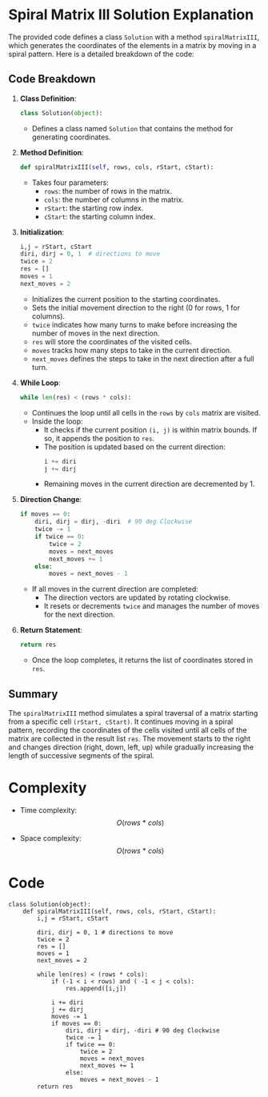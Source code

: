 # Spiral Matrix III Solution Explanation  

The provided code defines a class `Solution` with a method `spiralMatrixIII`, which generates the coordinates of the elements in a matrix by moving in a spiral pattern. Here is a detailed breakdown of the code:  

## Code Breakdown  

1. **Class Definition**:  
    ```python  
    class Solution(object):  
    ```  
   - Defines a class named `Solution` that contains the method for generating coordinates.  

2. **Method Definition**:  
    ```python  
    def spiralMatrixIII(self, rows, cols, rStart, cStart):  
    ```  
   - Takes four parameters:  
     - `rows`: the number of rows in the matrix.  
     - `cols`: the number of columns in the matrix.  
     - `rStart`: the starting row index.  
     - `cStart`: the starting column index.  

3. **Initialization**:  
    ```python  
    i,j = rStart, cStart  
    diri, dirj = 0, 1  # directions to move  
    twice = 2  
    res = []  
    moves = 1  
    next_moves = 2  
    ```  
   - Initializes the current position to the starting coordinates.  
   - Sets the initial movement direction to the right (0 for rows, 1 for columns).  
   - `twice` indicates how many turns to make before increasing the number of moves in the next direction.  
   - `res` will store the coordinates of the visited cells.  
   - `moves` tracks how many steps to take in the current direction.  
   - `next_moves` defines the steps to take in the next direction after a full turn.  

4. **While Loop**:  
    ```python  
    while len(res) < (rows * cols):  
    ```  
   - Continues the loop until all cells in the `rows` by `cols` matrix are visited.  
   - Inside the loop:  
     - It checks if the current position `(i, j)` is within matrix bounds. If so, it appends the position to `res`.  
     - The position is updated based on the current direction:  
       ```python  
       i += diri  
       j += dirj  
       ```  
     - Remaining moves in the current direction are decremented by 1.  

5. **Direction Change**:  
    ```python  
    if moves == 0:  
        diri, dirj = dirj, -diri  # 90 deg Clockwise  
        twice -= 1  
        if twice == 0:  
            twice = 2  
            moves = next_moves  
            next_moves += 1  
        else:  
            moves = next_moves - 1  
    ```  
   - If all moves in the current direction are completed:  
     - The direction vectors are updated by rotating clockwise.  
     - It resets or decrements `twice` and manages the number of moves for the next direction.  

6. **Return Statement**:  
    ```python  
    return res  
    ```  
   - Once the loop completes, it returns the list of coordinates stored in `res`.  

## Summary  
The `spiralMatrixIII` method simulates a spiral traversal of a matrix starting from a specific cell `(rStart, cStart)`. It continues moving in a spiral pattern, recording the coordinates of the cells visited until all cells of the matrix are collected in the result list `res`. The movement starts to the right and changes direction (right, down, left, up) while gradually increasing the length of successive segments of the spiral.
# Complexity
- Time complexity: $$O(rows \ *\ cols)$$
<!-- Add your time complexity here, e.g. $$O(n)$$ -->

- Space complexity: $$O(rows \ *\ cols)$$
<!-- Add your space complexity here, e.g. $$O(n)$$ -->

# Code
```
class Solution(object):
    def spiralMatrixIII(self, rows, cols, rStart, cStart):
        i,j = rStart, cStart

        diri, dirj = 0, 1 # directions to move
        twice = 2
        res = []
        moves = 1
        next_moves = 2

        while len(res) < (rows * cols):
            if (-1 < i < rows) and ( -1 < j < cols):
                res.append([i,j])
            
            i += diri
            j += dirj
            moves -= 1
            if moves == 0:
                diri, dirj = dirj, -diri # 90 deg Clockwise
                twice -= 1
                if twice == 0:
                    twice = 2
                    moves = next_moves
                    next_moves += 1
                else:
                    moves = next_moves - 1
        return res
```
